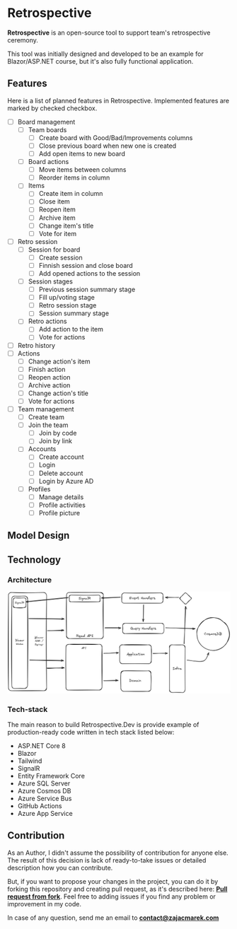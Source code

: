 # Retrospective

**Retrospective** is an open-source tool to support team's retrospective ceremony.

This tool was initially designed and developed to be an example for Blazor/ASP.NET course, but it's also fully functional application.

## Features

Here is a list of planned features in Retrospective. Implemented features are marked by checked checkbox.

- [ ] Board management
    - [ ] Team boards
        - [ ] Create board with Good/Bad/Improvements columns
        - [ ] Close previous board when new one is created
        - [ ] Add open items to new board
    - [ ] Board actions
        - [ ] Move items between columns
        - [ ] Reorder items in column
    - [ ] Items
        - [ ] Create item in column
        - [ ] Close item
        - [ ] Reopen item
        - [ ] Archive item
        - [ ] Change item's title
        - [ ] Vote for item
- [ ] Retro session
    - [ ] Session for board
        - [ ] Create session
        - [ ] Finnish session and close board
        - [ ] Add opened actions to the session
    - [ ] Session stages
        - [ ] Previous session summary stage
        - [ ] Fill up/voting stage
        - [ ] Retro session stage
        - [ ] Session summary stage
    - [ ] Retro actions
        - [ ] Add action to the item
        - [ ] Vote for actions
- [ ] Retro history
- [ ] Actions
    - [ ] Change action's item
    - [ ] Finish action
    - [ ] Reopen action
    - [ ] Archive action
    - [ ] Change action's title
    - [ ] Vote for actions
- [ ] Team management
    - [ ] Create team
    - [ ] Join the team
        - [ ] Join by code
        - [ ] Join by link
    - [ ] Accounts
        - [ ] Create account
        - [ ] Login
        - [ ] Delete account
        - [ ] Login by Azure AD
    - [ ] Profiles
        - [ ] Manage details
        - [ ] Profile activities
        - [ ] Profile picture

## Model Design

## Technology

### Architecture

![Project architecture](retrospective-architecture.png "Project architecture")

### Tech-stack

The main reason to build Retrospective.Dev is provide example of production-ready code written in tech stack listed below:

- ASP.NET Core 8
- Blazor
- Tailwind
- SignalR
- Entity Framework Core
- Azure SQL Server
- Azure Cosmos DB
- Azure Service Bus
- GitHub Actions
- Azure App Service

## Contribution

As an Author, I didn't assume the possibility of contribution for anyone else. The result of this decision is lack of ready-to-take issues or detailed description how you can contribute.

But, if you want to propose your changes in the project, you can do it by forking this repository and creating pull request, as it's described here:
**[Pull request from fork](https://docs.github.com/en/pull-requests/collaborating-with-pull-requests/proposing-changes-to-your-work-with-pull-requests/creating-a-pull-request-from-a-fork)**. Feel free to adding issues if you find any problem or improvement in my code.

In case of any question, send me an email to **contact@zajacmarek.com**